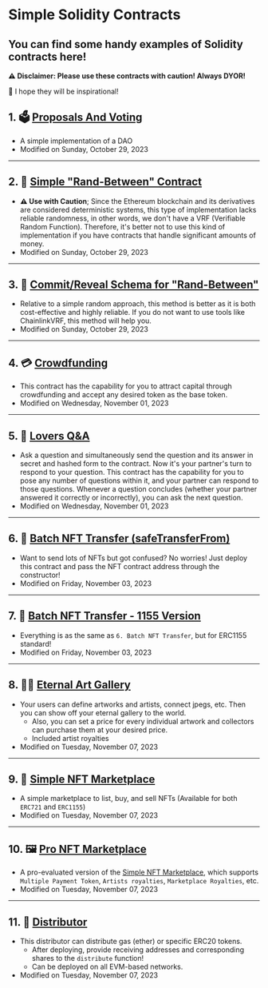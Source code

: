 # Simple Solidity Contracts
<h2>You can find some handy examples of Solidity contracts here!</h2>
<b>⚠️ Disclaimer: Please use these contracts with caution! Always DYOR!</b>

🔮 I hope they will be inspirational! 
<br>
<h2>1. 🗳 <a href="./Contracts/Proposals_And_Voting.sol">Proposals And Voting</a> </h2>

* A simple implementation of a DAO
* Modified on Sunday, October 29, 2023
---
<h2>2. 🎲 <a href="./Contracts/Rand_Between.sol">Simple "Rand-Between" Contract</a> </h2>

* **⚠️ Use with Caution**; Since the Ethereum blockchain and its derivatives are considered deterministic systems, this type of implementation lacks reliable randomness, in other words, we don't have a VRF (Verifiable Random Function). Therefore, it's better not to use this kind of implementation if you have contracts that handle significant amounts of money.
* Modified on Sunday, October 29, 2023
---
<h2>3. 🎰 <a href="./Contracts/CommitReveal_Rand_Between.sol">Commit/Reveal Schema for "Rand-Between"</a> </h2>

* Relative to a simple random approach, this method is better as it is both cost-effective and highly reliable. If you do not want to use tools like ChainlinkVRF, this method will help you.
* Modified on Sunday, October 29, 2023
---
<h2>4. 💳 <a href="./Contracts/Crowdfunding.sol">Crowdfunding</a> </h2>

* This contract has the capability for you to attract capital through crowdfunding and accept any desired token as the base token.
* Modified on Wednesday, November 01, 2023
---
<h2>5. 💞 <a href="./Contracts/Lovers_Q&A.sol">Lovers Q&A</a> </h2>

* Ask a question and simultaneously send the question and its answer in secret and hashed form to the contract. Now it's your partner's turn to respond to your question. This contract has the capability for you to pose any number of questions within it, and your partner can respond to those questions. Whenever a question concludes (whether your partner answered it correctly or incorrectly), you can ask the next question.
* Modified on Wednesday, November 01, 2023
---
<h2>6. 🚛 <a href="./Contracts/Batch_NFT_Transfer.sol">Batch NFT Transfer (safeTransferFrom)</a> </h2>

* Want to send lots of NFTs but got confused? No worries! Just deploy this contract and pass the NFT contract address through the constructor!
* Modified on Friday, November 03, 2023
---
<h2>7. 💠 <a href="./Contracts/Batch_NFT_Transfer_1155.sol">Batch NFT Transfer - 1155 Version</a> </h2>

* Everything is as the same as `6. Batch NFT Transfer`, but for ERC1155 standard!
* Modified on Friday, November 03, 2023
---
<h2>8. 🧑‍🎨 <a href="./Contracts/Eternal_Art_Gallery.sol">Eternal Art Gallery</a> </h2>

* Your users can define artworks and artists, connect jpegs, etc. 
Then you can show off your eternal gallery to the world.
  * Also, you can set a price for every individual artwork and collectors can purchase them at your desired price.
  * Included artist royalties
* Modified on Tuesday, November 07, 2023
---
<h2>9. 🎨 <a href="./Contracts/Simple_NFT_Marketplace.sol">Simple NFT Marketplace</a> </h2>

* A simple marketplace to list, buy, and sell NFTs (Available for both `ERC721` and `ERC1155`)
* Modified on Tuesday, November 07, 2023
---
<h2>10. 🖼 <a href="./Contracts/Simple_NFT_Marketplace.sol">Pro NFT Marketplace</a> </h2>

* A pro-evaluated version of the [Simple NFT Marketplace](./Contracts/Simple_NFT_Marketplace.sol), which supports `Multiple Payment Token`, `Artists royalties`, `Marketplace Royalties`, etc.
* Modified on Tuesday, November 07, 2023
---
<h2>11. 🚰 <a href="./Contracts/Distributor.sol">Distributor</a> </h2>

* This distributor can distribute gas (ether) or specific ERC20 tokens.
  * After deploying, provide receiving addresses and corresponding shares to the `distribute` function!
  * Can be deployed on all EVM-based networks.
* Modified on Tuesday, November 07, 2023
